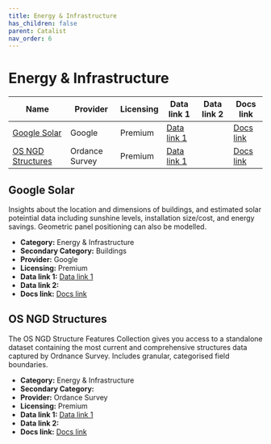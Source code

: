 ```yaml
---
title: Energy & Infrastructure
has_children: false
parent: Catalist
nav_order: 6
---
```


# Energy & Infrastructure

| Name                                    | Provider       | Licensing | Data link 1                                                                          | Data link 2 | Docs link                                                                    |
| --------------------------------------- | -------------- | --------- | ------------------------------------------------------------------------------------ | ----------- | ---------------------------------------------------------------------------- |
| [Google Solar](#google-solar)           | Google         | Premium   | [Data link 1](https://developers.google.com/maps/documentation/solar/reference/rest) |             | [Docs link](https://developers.google.com/maps/documentation/solar/overview) |
| [OS NGD Structures](#os-ngd-structures) | Ordance Survey | Premium   | [Data link 1](https://www.ordnancesurvey.co.uk/products/os-ngd-api-features#get)     |             | [Docs link](https://docs.os.uk/osngd/data-structure/structures)              |

## Google Solar

Insights about the location and dimensions of buildings, and estimated solar poteintial data including sunshine levels, installation size/cost, and energy savings. Geometric panel positioning can also be modelled.

- **Category:** Energy & Infrastructure
- **Secondary Category:** Buildings
- **Provider:** Google
- **Licensing:** Premium
- **Data link 1:** [Data link 1](https://developers.google.com/maps/documentation/solar/reference/rest)
- **Data link 2:** 
- **Docs link:** [Docs link](https://developers.google.com/maps/documentation/solar/overview)



## OS NGD Structures

The OS NGD Structure Features Collection gives you access to a standalone dataset containing the most current and comprehensive structures data captured by Ordnance Survey. Includes granular, categorised field boundaries.

- **Category:** Energy & Infrastructure
- **Secondary Category:** 
- **Provider:** Ordance Survey
- **Licensing:** Premium
- **Data link 1:** [Data link 1](https://www.ordnancesurvey.co.uk/products/os-ngd-api-features#get)
- **Data link 2:** 
- **Docs link:** [Docs link](https://docs.os.uk/osngd/data-structure/structures)
